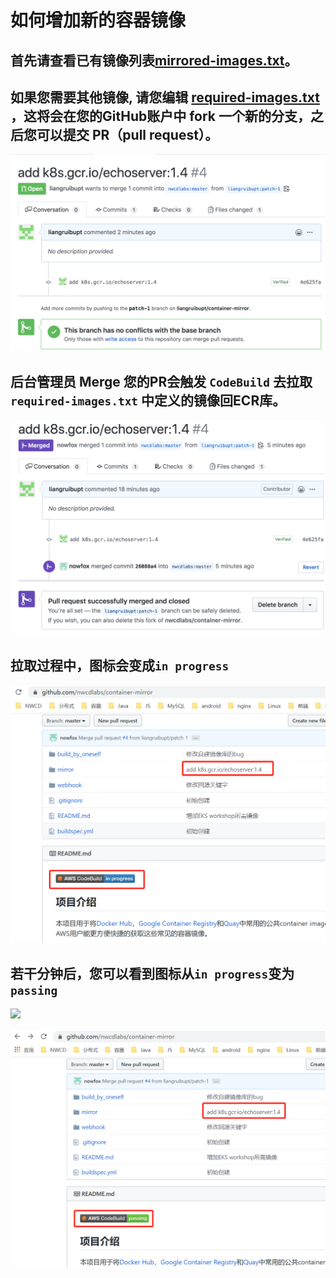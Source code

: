 # 如何增加新的容器镜像

## 首先请查看已有镜像列表[mirrored-images.txt](../mirror/mirrored-images.txt)。 

## 如果您需要其他镜像, 请您编辑 [required-images.txt](../mirror/required-images.txt) ，这将会在您的GitHub账户中 fork 一个新的分支，之后您可以提交 PR（pull request）。 

![image-request-pr](media/image-request-pr.png)

## 后台管理员 Merge 您的PR会触发 `CodeBuild` 去拉取 `required-images.txt` 中定义的镜像回ECR库。 

![mirror-PR-Merged](media/mirror-PR-Merged.png)

## 拉取过程中，图标会变成`in progress`

![mirror-inprogress](media/mirror-inprogress.png)

## 若干分钟后，您可以看到图标从`in progress`变为`passing`
![](https://codebuild.ap-northeast-1.amazonaws.com/badges?uuid=eyJlbmNyeXB0ZWREYXRhIjoicjlSNndlSGg4ZkJPQXF0Z1hIQnJIaFZES2VvN2tmUllKTjNEemJGeDVKZU5UUUt5eWdWT0Jrd0NZc2xweHROZFV1dEdXNmJLOVZmUGF1Tnl3ZmRSd1ZBPSIsIml2UGFyYW1ldGVyU3BlYyI6Ik5rNkxrdTZnR21GLzl4YzkiLCJtYXRlcmlhbFNldFNlcmlhbCI6MX0%3D&branch=master)

![mirror-passing](media/mirror-passing.png)